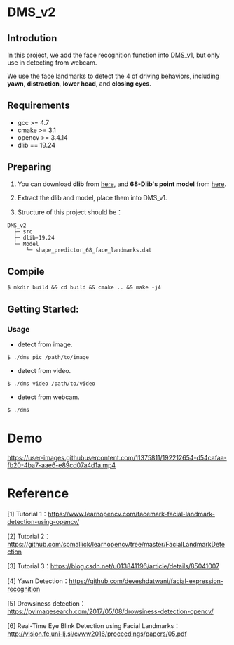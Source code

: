 # DMS_v2
## Introdution
In this project, we add the face recognition function into DMS_v1, but only use in detecting from webcam.

We use the face landmarks to detect the 4 of driving behaviors, including **yawn**, **distraction**, **lower head**, and **closing eyes**.

## Requirements
- gcc >= 4.7
- cmake >= 3.1
- opencv >= 3.4.14
- dlib == 19.24

## Preparing
1. You can download **dlib** from [here](http://dlib.net/), and **68-Dlib's point model** from [here](https://github.com/davisking/dlib-models/blob/master/shape_predictor_68_face_landmarks.dat.bz2).

2. Extract the dlib and model, place them into DMS_v1. 
3. Structure of this project should be：
```
DMS_v2
  ├─ src
  ├─ dlib-19.24
  └─ Model
      └─ shape_predictor_68_face_landmarks.dat
```

## Compile
    $ mkdir build && cd build && cmake .. && make -j4

## Getting Started:
### Usage
* detect from image.
```bash
$ ./dms pic /path/to/image
```
* detect from video.
```bash
$ ./dms video /path/to/video
```
* detect from webcam.
```bash
$ ./dms
```
# Demo
https://user-images.githubusercontent.com/11375811/192212654-d54cafaa-fb20-4ba7-aae6-e89cd07a4d1a.mp4

# Reference
[1] Tutorial 1：<https://www.learnopencv.com/facemark-facial-landmark-detection-using-opencv/>

[2] Tutorial 2：<https://github.com/spmallick/learnopencv/tree/master/FacialLandmarkDetection>

[3] Tutorial 3：<https://blog.csdn.net/u013841196/article/details/85041007>

[4] Yawn Detection：<https://github.com/deveshdatwani/facial-expression-recognition>

[5] Drowsiness detection：<https://pyimagesearch.com/2017/05/08/drowsiness-detection-opencv/>

[6] Real-Time Eye Blink Detection using Facial Landmarks：<http://vision.fe.uni-lj.si/cvww2016/proceedings/papers/05.pdf>
